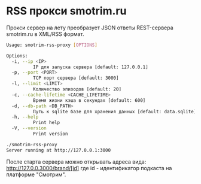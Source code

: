 # RSS прокси smotrim.ru

Прокси сервер на лету преобразует JSON ответы REST-сервера smotrim.ru в XML/RSS формат.

```sh
Usage: smotrim-rss-proxy [OPTIONS]

Options:
  -i, --ip <IP>
          IP для запуска сервера [default: 127.0.0.1]
  -p, --port <PORT>
          TCP порт сервера [default: 3000]
  -l, --limit <LIMIT>
          Количество эпизодов [default: 20]
  -c, --cache-lifetime <CACHE_LIFETIME>
          Время жизни кэша в секундах [default: 600]
  -d, --db-path <DB_PATH>
          Путь к sqlite базе для хранения данных [default: data.sqlite]
  -h, --help
          Print help
  -V, --version
          Print version
```

```sh
./smotrim-rss-proxy
Server running at http://127.0.0.1:3000
```

После старта сервера можно открывать адреса вида: http://127.0.0.3000/brand/[id]
где id - идентификатор подкаста на платформе "Смотрим".
